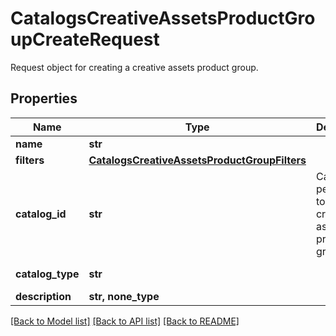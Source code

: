 # CatalogsCreativeAssetsProductGroupCreateRequest

Request object for creating a creative assets product group.

## Properties
Name | Type | Description | Notes
------------ | ------------- | ------------- | -------------
**name** | **str** |  | 
**filters** | [**CatalogsCreativeAssetsProductGroupFilters**](CatalogsCreativeAssetsProductGroupFilters.md) |  | 
**catalog_id** | **str** | Catalog id pertaining to the creative assets product group. | 
**catalog_type** | **str** |  | defaults to "CREATIVE_ASSETS"
**description** | **str, none_type** |  | [optional] 

[[Back to Model list]](../README.md#documentation-for-models) [[Back to API list]](../README.md#documentation-for-api-endpoints) [[Back to README]](../README.md)


